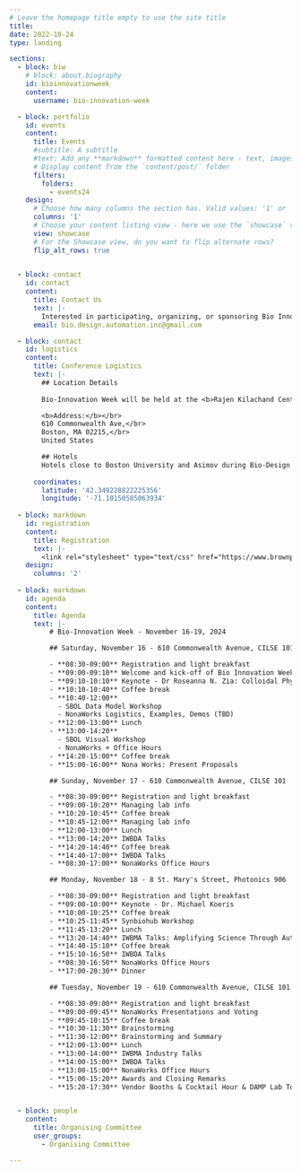 ```yaml
---
# Leave the homepage title empty to use the site title
title:
date: 2022-10-24
type: landing

sections:
  - block: biw
    # block: about.biography
    id: bioinnovationweek
    content:
      username: bio-innovation-week

  - block: portfolio
    id: events
    content:
      title: Events
      #subtitle: A subtitle
      #text: Add any **markdown** formatted content here - text, images, videos, galleries - and even HTML code!
      # Display content from the `content/post/` folder
      filters:
        folders:
          - events24
    design:
      # Choose how many columns the section has. Valid values: '1' or '2'.
      columns: '1'
      # Choose your content listing view - here we use the `showcase` view
      view: showcase
      # For the Showcase view, do you want to flip alternate rows?
      flip_alt_rows: true
      

  - block: contact
    id: contact
    content:
      title: Contact Us
      text: |-
        Interested in participating, organizing, or sponsoring Bio Innovation Week? Reach out to us for more information on how you can get involved in IWBDA, IWBMA, the Nona Works Hackathon, or SBOL Workshops. We look forward to hearing from you!
      email: bio.design.automation.inc@gmail.com

  - block: contact
    id: logistics
    content:
      title: Conference Logistics
      text: |-
        ## Location Details
        
        Bio-Innovation Week will be held at the <b>Rajen Kilachand Center for Integrated Life Sciences and Engineering</b> in <b>Boston University</b>. </br>

        <b>Address:</b></br>
        610 Commonwealth Ave,</br>
        Boston, MA 02215,</br>
        United States

        ## Hotels
        Hotels close to Boston University and Asimov during Bio-Design Week may be more expensive than usual due to a Red Sox-Yankees series happening during the same week. We recommend looking at hotels along the MBTA’s Green Line (B) or within a reasonable walking distance to Boston University. There are options over in the Longwood Medical area (~25 minute walk or ~15 min by public transportation). Hotels in Cambridge may also be less expensive, but would require a longer commute.
        
      coordinates:
        latitude: '42.349228822225356'
        longitude: '-71.10150585063934'
  
  - block: markdown
    id: registration
    content:
      title: Registration
      text: |- 
        <link rel="stylesheet" type="text/css" href="https://www.brownpapertickets.com/widget_v671.css" /> <DIV ID="bpt_eventbody"><CENTER><BR><BR>Brown Paper Tickets Ticket Widget Loading...<BR><BR><A HREF="https://www.brownpapertickets.com/event/6463652">Click Here</A> to visit the Brown Paper Tickets event page.</CENTER><BR><BR></DIV> <script src="https://www.brownpapertickets.com/eventwidget.js?event=6463652&nodescription=1" type="text/javascript" language="javascript"></script> <script src="https://www.brownpapertickets.com/widget_v671.js?event=6463652" type="text/javascript" language="javascript"></script>
    design:
      columns: '2'
  
  - block: markdown
    id: agenda
    content:
      title: Agenda
      text: |- 
          # Bio-Innovation Week - November 16-19, 2024

          ## Saturday, November 16 - 610 Commonwealth Avenue, CILSE 101

          - **08:30-09:00** Registration and light breakfast
          - **09:00-09:10** Welcome and kick-off of Bio Innovation Week
          - **09:10-10:10** Keynote - Dr Roseanna N. Zia: Colloidal Physics Instantiates Life in Biological Cells
          - **10:10-10:40** Coffee break
          - **10:40-12:00** 
            - SBOL Data Model Workshop
            - NonaWorks Logistics, Examples, Demos (TBD)
          - **12:00-13:00** Lunch
          - **13:00-14:20** 
            - SBOL Visual Workshop
            - NonaWorks + Office Hours
          - **14:20-15:00** Coffee break
          - **15:00-16:00** Nona Works: Present Proposals

          ## Sunday, November 17 - 610 Commonwealth Avenue, CILSE 101

          - **08:30-09:00** Registration and light breakfast
          - **09:00-10:20** Managing lab info
          - **10:20-10:45** Coffee break
          - **10:45-12:00** Managing lab info
          - **12:00-13:00** Lunch
          - **13:00-14:20** IWBDA Talks
          - **14:20-14:40** Coffee break
          - **14:40-17:00** IWBDA Talks
          - **08:30-17:00** NonaWorks Office Hours

          ## Monday, November 18 - 8 St. Mary's Street, Photonics 906

          - **08:30-09:00** Registration and light breakfast
          - **09:00-10:00** Keynote - Dr. Michael Koeris
          - **10:00-10:25** Coffee break
          - **10:25-11:45** Synbiohub Workshop
          - **11:45-13:20** Lunch
          - **13:20-14:40** IWBMA Talks: Amplifying Science Through Automation
          - **14:40-15:10** Coffee break
          - **15:10-16:50** IWBDA Talks
          - **08:30-16:50** NonaWorks Office Hours
          - **17:00-20:30** Dinner

          ## Tuesday, November 19 - 610 Commonwealth Avenue, CILSE 101

          - **08:30-09:00** Registration and light breakfast
          - **09:00-09:45** NonaWorks Presentations and Voting
          - **09:45-10:15** Coffee break
          - **10:30-11:30** Brainstorming
          - **11:30-12:00** Brainstorming and Summary
          - **12:00-13:00** Lunch
          - **13:00-14:00** IWBMA Industry Talks
          - **14:00-15:00** IWBDA Talks
          - **13:00-15:00** NonaWorks Office Hours
          - **15:00-15:20** Awards and Closing Remarks
          - **15:20-17:30** Vendor Booths & Cocktail Hour & DAMP Lab Tours in 106B and 106D


  - block: people
    content:
      title: Organising Committee
      user_groups:
        - Organising Committee

---
```

